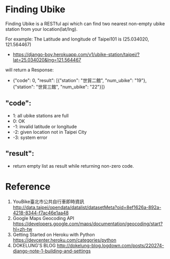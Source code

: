 # Finding Ubike


Finding Ubike is a RESTful api which can find two nearest non-empty ubike station from your location(lat/lng).  

For example: 
The Latitude and longitude of Taipei101 is (25.034020, 121.564467)  
+ https://django-boy.herokuapp.com/v1/ubike-station/taipei/?lat=25.034020&lng=121.564467

will return a Response:
+ {"code": 0, "result": [{"station": "世貿二館", "num_ubike": "19"}, {"station": "世貿三館", "num_ubike": "22"}]}

## "code":
+ 1: all ubike stations are full
+ 0: OK
+ -1: invalid latitude or longitude
+ -2: given location not in Taipei City
+ -3: system error
## "result":
+ return empty list as result while returning non-zero code.



# Reference

1. YouBike臺北市公共自行車即時資訊
http://data.taipei/opendata/datalist/datasetMeta?oid=8ef1626a-892a-4218-8344-f7ac46e1aa48
2. Google Maps Geocoding API
https://developers.google.com/maps/documentation/geocoding/start?hl=zh-tw
3. Getting Started on Heroku with Python
https://devcenter.heroku.com/categories/python
4. DOKELUNG'S BLOG
http://dokelung-blog.logdown.com/posts/220274-django-note-1-building-and-settings
